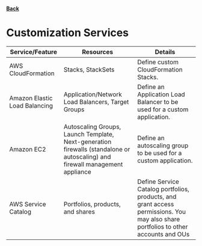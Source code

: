 #### [Back](./README.md)

# Customization Services

| Service/Feature               | Resources | Details | 
| ---------------               | --------- | ------- |
| AWS CloudFormation            | Stacks, StackSets | Define custom CloudFormation Stacks.
| Amazon Elastic Load Balancing | Application/Network Load Balancers, Target Groups | Define an Application Load Balancer to be used for a custom application.
| Amazon EC2                    | Autoscaling Groups, Launch Template, Next-generation firewalls (standalone or autoscaling) and firewall management appliance | Define an autoscaling group to be used for a custom application.
| AWS Service Catalog           | Portfolios, products, and shares | Define Service Catalog portfolios, products, and grant access permissions. You may also share portfolios to other accounts and OUs

